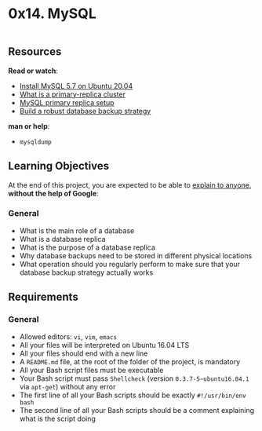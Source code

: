 <h1 class="gap">0x14. MySQL</h1>
<div class="panel-body">
    <p><img src="https://s3.amazonaws.com/intranet-projects-files/holbertonschool-sysadmin_devops/280/KkrkDHT.png" alt="" loading="lazy" style=""></p>

<h2>Resources</h2>

<p><strong>Read or watch</strong>:</p>

<ul>
<li><a href="/rltoken/yXfw5_-wp6jTIkHNntXN1g" title="Install MySQL 5.7 on Ubuntu 20.04" target="_blank">Install MySQL 5.7 on Ubuntu 20.04</a></li>
<li><a href="/rltoken/yI-YnEyAx2mO5qqmbrCTbw" title="What is a primary-replica cluster" target="_blank">What is a primary-replica cluster</a> </li>
<li><a href="/rltoken/8gHVXwXr_dBfrpoTdUrB5A" title="MySQL primary replica setup" target="_blank">MySQL primary replica setup</a> </li>
<li><a href="/rltoken/1-NePAaPn2_J-t4kZi2fmw" title="Build a robust database backup strategy" target="_blank">Build a robust database backup strategy</a> </li>
</ul>

<p><strong>man or help</strong>:</p>

<ul>
<li><code>mysqldump</code></li>
</ul>

<h2>Learning Objectives</h2>

<p>At the end of this project, you are expected to be able to <a href="/rltoken/gtB6BnzWAVMbA_2QuhPTPg" title="explain to anyone" target="_blank">explain to anyone</a>, <strong>without the help of Google</strong>:</p>

<h3>General</h3>

<ul>
<li>What is the main role of a database</li>
<li>What is a database replica</li>
<li>What is the purpose of a database replica</li>
<li>Why database backups need to be stored in different physical locations</li>
<li>What operation should you regularly perform to make sure that your database backup strategy actually works</li>
</ul>

<h2>Requirements</h2>

<h3>General</h3>

<ul>
<li>Allowed editors: <code>vi</code>, <code>vim</code>, <code>emacs</code></li>
<li>All your files will be interpreted on Ubuntu 16.04 LTS</li>
<li>All your files should end with a new line</li>
<li>A <code>README.md</code> file, at the root of the folder of the project, is mandatory</li>
<li>All your Bash script files must be executable</li>
<li>Your Bash script must pass <code>Shellcheck</code> (version <code>0.3.7-5~ubuntu16.04.1</code> via <code>apt-get</code>) without any error</li>
<li>The first line of all your Bash scripts should be exactly <code>#!/usr/bin/env bash</code></li>
<li>The second line of all your Bash scripts should be a comment explaining what is the script doing</li>
</ul>

  </div>
